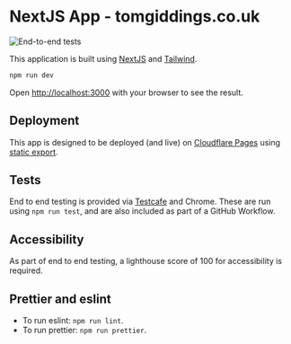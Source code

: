 # NextJS App - tomgiddings.co.uk

![End-to-end tests](https://github.com/tomgiddings/tomgiddings-next/actions/workflows/testcafe.yml/badge.svg)

This application is built using [NextJS](https://nextjs.org/) and [Tailwind](https://tailwindui.com/).

```bash
npm run dev
```

Open [http://localhost:3000](http://localhost:3000) with your browser to see the result.

## Deployment

This app is designed to be deployed (and live) on [Cloudflare Pages](https://pages.cloudflare.com/) using [static export](https://developers.cloudflare.com/pages/framework-guides/deploy-a-nextjs-site/).

## Tests

End to end testing is provided via [Testcafe](https://testcafe.io/) and Chrome. These are run using `npm run test`, and are also included as part of a GitHub Workflow.

## Accessibility

As part of end to end testing, a lighthouse score of 100 for accessibility is required.

## Prettier and eslint

- To run eslint: `npm run lint`.
- To run prettier: `npm run prettier`.
